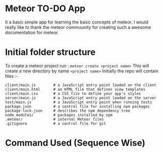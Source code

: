 # Meteor TO-DO App

It a basic simple app for learning the basic concepts of meteor. 
I would really like to thank the meteor commuunity for creating such a awesome documentation for meteor.


# Initial folder structure

To create a meteor project run : `meteor create <project name>` 
This will create a new directory by name `<project name>` 
Initially the repo will contain files :-

```
client/main.js        # a JavaScript entry point loaded on the client
client/main.html      # an HTML file that defines view templates
client/main.css       # a CSS file to define your app's styles
server/main.js        # a JavaScript entry point loaded on the server
test/main.js          # a JavaScript entry point when running tests
package.json          # a control file for installing npm packages
package-lock.json     # describes the npm dependency tree
node_modules/         # packages installed by npm
.meteor/              # internal Meteor files
.gitignore            # a control file for git
```



# Command Used (Sequence Wise)

